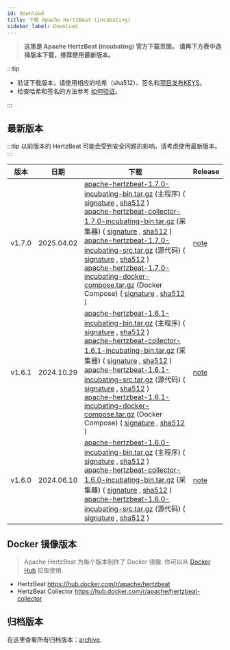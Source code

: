 ```yaml
---
id: download
title: 下载 Apache HertzBeat (incubating)
sidebar_label: Download
---
```


> **这里是 Apache HertzBeat (incubating) 官方下载页面。**
> **请再下方表中选择版本下载，推荐使用最新版本。**

:::tip

- 验证下载版本，请使用相应的哈希（sha512）、签名和[项目发布KEYS](https://downloads.apache.org/incubator/hertzbeat/KEYS)。
- 检查哈希和签名的方法参考 [如何验证](https://www.apache.org/dyn/closer.cgi#verify)。

:::

## 最新版本

:::tip
以前版本的 HertzBeat 可能会受到安全问题的影响，请考虑使用最新版本。
:::

| 版本     | 日期          | 下载                                                                                                                                                                                                                                                                                                                                                                                                                                                                                                                                                                                                                                                                                                                                                                                                                                                                                                                                                                                                                                                                                                                                                                                                                                                                                                                                                                                                                                                                                                                                                                                                                                                                                                                                                                                                 | Release                                                         |
|--------|-------------|----------------------------------------------------------------------------------------------------------------------------------------------------------------------------------------------------------------------------------------------------------------------------------------------------------------------------------------------------------------------------------------------------------------------------------------------------------------------------------------------------------------------------------------------------------------------------------------------------------------------------------------------------------------------------------------------------------------------------------------------------------------------------------------------------------------------------------------------------------------------------------------------------------------------------------------------------------------------------------------------------------------------------------------------------------------------------------------------------------------------------------------------------------------------------------------------------------------------------------------------------------------------------------------------------------------------------------------------------------------------------------------------------------------------------------------------------------------------------------------------------------------------------------------------------------------------------------------------------------------------------------------------------------------------------------------------------------------------------------------------------------------------------------------------------|-----------------------------------------------------------------|
| v1.7.0 | 2025.04.02  | [apache-hertzbeat-1.7.0-incubating-bin.tar.gz](https://www.apache.org/dyn/closer.lua/incubator/hertzbeat/1.7.0/apache-hertzbeat-1.7.0-incubating-bin.tar.gz) (主程序) ( [signature](https://downloads.apache.org/incubator/hertzbeat/1.7.0/apache-hertzbeat-1.7.0-incubating-bin.tar.gz.asc) , [sha512](https://downloads.apache.org/incubator/hertzbeat/1.7.0/apache-hertzbeat-1.7.0-incubating-bin.tar.gz.sha512) ) <br/> [apache-hertzbeat-collector-1.7.0-incubating-bin.tar.gz](https://www.apache.org/dyn/closer.lua/incubator/hertzbeat/1.7.0/apache-hertzbeat-collector-1.7.0-incubating-bin.tar.gz) (采集器) ( [signature](https://downloads.apache.org/incubator/hertzbeat/1.7.0/apache-hertzbeat-collector-1.7.0-incubating-bin.tar.gz.asc) , [sha512](https://downloads.apache.org/incubator/hertzbeat/1.7.0/apache-hertzbeat-collector-1.7.0-incubating-bin.tar.gz.sha512) ) <br/> [apache-hertzbeat-1.7.0-incubating-src.tar.gz](https://www.apache.org/dyn/closer.lua/incubator/hertzbeat/1.7.0/apache-hertzbeat-1.7.0-incubating-src.tar.gz) (源代码) ( [signature](https://downloads.apache.org/incubator/hertzbeat/1.7.0/apache-hertzbeat-1.7.0-incubating-src.tar.gz.asc) , [sha512](https://downloads.apache.org/incubator/hertzbeat/1.7.0/apache-hertzbeat-1.7.0-incubating-src.tar.gz.sha512) )  <br/> [apache-hertzbeat-1.7.0-incubating-docker-compose.tar.gz](https://www.apache.org/dyn/closer.lua/incubator/hertzbeat/1.7.0/apache-hertzbeat-1.7.0-incubating-docker-compose.tar.gz) (Docker Compose) ( [signature](https://downloads.apache.org/incubator/hertzbeat/1.7.0/apache-hertzbeat-1.7.0-incubating-docker-compose.tar.gz.asc) , [sha512](https://downloads.apache.org/incubator/hertzbeat/1.7.0/apache-hertzbeat-1.7.0-incubating-docker-compose.tar.gz.sha512) )      | [note](https://github.com/apache/hertzbeat/releases/tag/v1.7.0) |
| v1.6.1 | 2024.10.29  | [apache-hertzbeat-1.6.1-incubating-bin.tar.gz](https://www.apache.org/dyn/closer.lua/incubator/hertzbeat/1.6.1/apache-hertzbeat-1.6.1-incubating-bin.tar.gz) (主程序) ( [signature](https://downloads.apache.org/incubator/hertzbeat/1.6.1/apache-hertzbeat-1.6.1-incubating-bin.tar.gz.asc) , [sha512](https://downloads.apache.org/incubator/hertzbeat/1.6.1/apache-hertzbeat-1.6.1-incubating-bin.tar.gz.sha512) ) <br/> [apache-hertzbeat-collector-1.6.1-incubating-bin.tar.gz](https://www.apache.org/dyn/closer.lua/incubator/hertzbeat/1.6.1/apache-hertzbeat-collector-1.6.1-incubating-bin.tar.gz) (采集器) ( [signature](https://downloads.apache.org/incubator/hertzbeat/1.6.1/apache-hertzbeat-collector-1.6.1-incubating-bin.tar.gz.asc) , [sha512](https://downloads.apache.org/incubator/hertzbeat/1.6.1/apache-hertzbeat-collector-1.6.1-incubating-bin.tar.gz.sha512) ) <br/> [apache-hertzbeat-1.6.1-incubating-src.tar.gz](https://www.apache.org/dyn/closer.lua/incubator/hertzbeat/1.6.1/apache-hertzbeat-1.6.1-incubating-src.tar.gz) (源代码) ( [signature](https://downloads.apache.org/incubator/hertzbeat/1.6.1/apache-hertzbeat-1.6.1-incubating-src.tar.gz.asc) , [sha512](https://downloads.apache.org/incubator/hertzbeat/1.6.1/apache-hertzbeat-1.6.1-incubating-src.tar.gz.sha512) )  <br/> [apache-hertzbeat-1.6.1-incubating-docker-compose.tar.gz](https://www.apache.org/dyn/closer.lua/incubator/hertzbeat/1.6.1/apache-hertzbeat-1.6.1-incubating-docker-compose.tar.gz) (Docker Compose) ( [signature](https://downloads.apache.org/incubator/hertzbeat/1.6.1/apache-hertzbeat-1.6.1-incubating-docker-compose.tar.gz.asc) , [sha512](https://downloads.apache.org/incubator/hertzbeat/1.6.1/apache-hertzbeat-1.6.1-incubating-docker-compose.tar.gz.sha512) )      | [note](https://github.com/apache/hertzbeat/releases/tag/v1.6.1) |
| v1.6.0 | 2024.06.10  | [apache-hertzbeat-1.6.0-incubating-bin.tar.gz](https://www.apache.org/dyn/closer.lua/incubator/hertzbeat/1.6.0/apache-hertzbeat-1.6.0-incubating-bin.tar.gz) (主程序) ( [signature](https://downloads.apache.org/incubator/hertzbeat/1.6.0/apache-hertzbeat-1.6.0-incubating-bin.tar.gz.asc) , [sha512](https://downloads.apache.org/incubator/hertzbeat/1.6.0/apache-hertzbeat-1.6.0-incubating-bin.tar.gz.sha512) ) <br/> [apache-hertzbeat-collector-1.6.0-incubating-bin.tar.gz](https://www.apache.org/dyn/closer.lua/incubator/hertzbeat/1.6.0/apache-hertzbeat-collector-1.6.0-incubating-bin.tar.gz) (采集器) ( [signature](https://downloads.apache.org/incubator/hertzbeat/1.6.0/apache-hertzbeat-collector-1.6.0-incubating-bin.tar.gz.asc) , [sha512](https://downloads.apache.org/incubator/hertzbeat/1.6.0/apache-hertzbeat-collector-1.6.0-incubating-bin.tar.gz.sha512) ) <br/> [apache-hertzbeat-1.6.0-incubating-src.tar.gz](https://www.apache.org/dyn/closer.lua/incubator/hertzbeat/1.6.0/apache-hertzbeat-1.6.0-incubating-src.tar.gz) (源代码) ( [signature](https://downloads.apache.org/incubator/hertzbeat/1.6.0/apache-hertzbeat-1.6.0-incubating-src.tar.gz.asc) , [sha512](https://downloads.apache.org/incubator/hertzbeat/1.6.0/apache-hertzbeat-1.6.0-incubating-src.tar.gz.sha512) )                                                                                                                                                                                                                                                                                                                                                                                                                                                                                       | [note](https://github.com/apache/hertzbeat/releases/tag/v1.6.0) |

## Docker 镜像版本

> Apache HertzBeat 为每个版本制作了 Docker 镜像. 你可以从 [Docker Hub](https://hub.docker.com/r/apache/hertzbeat) 拉取使用.

- HertzBeat <https://hub.docker.com/r/apache/hertzbeat>
- HertzBeat Collector <https://hub.docker.com/r/apache/hertzbeat-collector>

## 归档版本

在这里查看所有归档版本：[archive](https://archive.apache.org/dist/incubator/hertzbeat/).

